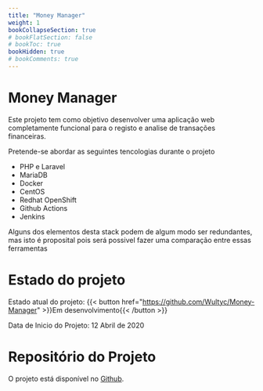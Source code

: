 ```yaml
---
title: "Money Manager"
weight: 1
bookCollapseSection: true
# bookFlatSection: false
# bookToc: true
bookHidden: true
# bookComments: true
---
```


# Money Manager
Este projeto tem como objetivo desenvolver uma aplicação web completamente funcional para o registo e analise de transações financeiras.  

Pretende-se abordar as seguintes tencologias durante o projeto
- PHP e Laravel
- MariaDB
- Docker
- CentOS
- Redhat OpenShift
- Github Actions
- Jenkins

Alguns dos elementos desta stack podem de algum modo ser redundantes, mas isto é proposital pois será possivel fazer uma comparação entre essas ferramentas

# Estado do projeto
Estado atual do projeto:  {{< button href="https://github.com/Wultyc/Money-Manager" >}}Em desenvolvimento{{< /button >}}

Data de Inicio do Projeto: 12 Abril de 2020

# Repositório do Projeto
O projeto está disponível no [Github](https://github.com/Wultyc/Money-Manager).